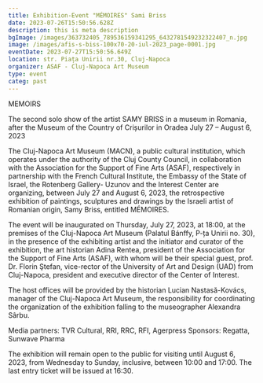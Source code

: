 ```yaml
---
title: Exhibition-Event "MÉMOIRES" Sami Briss
date: 2023-07-26T15:50:56.628Z
description: this is meta description
bgImage: /images/363732405_789536159341295_6432781549232322407_n.jpg
image: /images/afis-s-biss-100x70-20-iul-2023_page-0001.jpg
eventDate: 2023-07-27T15:50:56.649Z
location: str. Piața Unirii nr.30, Cluj-Napoca
organizer: ASAF - Cluj-Napoca Art Museum
type: event
categ: past
---
```

MEMOIRS

The second solo show of the artist SAMY BRISS in a museum in Romania,
after the Museum of the Country of Crișurilor in Oradea
July 27 – August 6, 2023

The Cluj-Napoca Art Museum (MACN), a public cultural institution, which operates under the authority of the Cluj County Council, in collaboration with the Association for the Support of Fine Arts (ASAF), respectively in partnership with the French Cultural Institute, the Embassy of the State of Israel, the Rotenberg Gallery- Uzunov and the Interest Center are organizing, between July 27 and August 6, 2023, the retrospective exhibition of paintings, sculptures and drawings by the Israeli artist of Romanian origin, Samy Briss, entitled MÉMOIRES.

The event will be inaugurated on Thursday, July 27, 2023, at 18:00, at the premises of the Cluj-Napoca Art Museum (Palatul Bánffy, P-ța Unirii no. 30), in the presence of the exhibiting artist and the initiator and curator of the exhibition, the art historian Adina Rentea, president of the Association for the Support of Fine Arts (ASAF), with whom will be their special guest, prof. Dr. Florin Ştefan, vice-rector of the University of Art and Design (UAD) from Cluj-Napoca, president and executive director of the Center of Interest.

The host offices will be provided by the historian Lucian Nastasă-Kovács, manager of the Cluj-Napoca Art Museum, the responsibility for coordinating the organization of the exhibition falling to the museographer Alexandra Sârbu.

Media partners: TVR Cultural, RRI, RRC, RFI, Agerpress
Sponsors: Regatta, Sunwave Pharma

The exhibition will remain open to the public for visiting until August 6, 2023, from Wednesday to Sunday, inclusive, between 10:00 and 17:00.
The last entry ticket will be issued at 16:30.